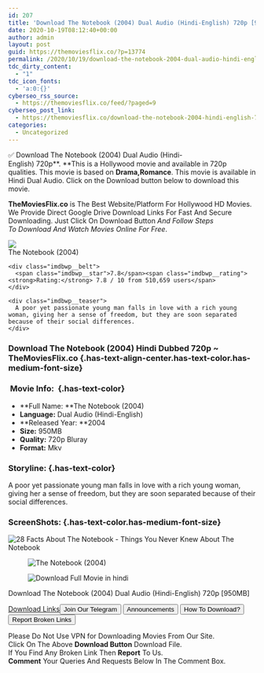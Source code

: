 ```yaml
---
id: 207
title: 'Download The Notebook (2004) Dual Audio (Hindi-English) 720p [950MB]'
date: 2020-10-19T08:12:40+00:00
author: admin
layout: post
guid: https://themoviesflix.co/?p=13774
permalink: /2020/10/19/download-the-notebook-2004-dual-audio-hindi-english-720p-950mb/
tdc_dirty_content:
  - "1"
tdc_icon_fonts:
  - 'a:0:{}'
cyberseo_rss_source:
  - https://themoviesflix.co/feed/?paged=9
cyberseo_post_link:
  - https://themoviesflix.co/download-the-notebook-2004-hindi-english-720p/
categories:
  - Uncategorized
---
```

✅ Download The Notebook (2004) Dual Audio (Hindi-English)&nbsp;720p**.&nbsp;**This is a Hollywood movie and available in&nbsp;720p&nbsp; qualities. This movie is based on&nbsp;**Drama,Romance**. This movie is available in Hindi Dual Audio. Click on the Download button below to download this movie.

**TheMoviesFlix.co**&nbsp;is The Best Website/Platform For Hollywood HD Movies. We Provide Direct Google Drive Download Links For Fast And Secure Downloading. Just Click On Download Button&nbsp;_And Follow Steps To&nbsp;Download And Watch Movies Online For Free_.

<div class="imdbwp imdbwp--movie dark">
  <div class="imdbwp__thumb">
    <a class="imdbwp__link" target="_blank" title="The Notebook" href="https://www.imdb.com/title/tt0332280/" rel="nofollow noopener noreferrer"><img class="imdbwp__img" src="https://m.media-amazon.com/images/M/MV5BMTk3OTM5Njg5M15BMl5BanBnXkFtZTYwMzA0ODI3._V1_SX300.jpg" /></a>
  </div>
  
  <div class="imdbwp__content">
    <div class="imdbwp__header">
      <span class="imdbwp__title">The Notebook</span> (2004)
    </div>
    
    <div class="imdbwp__belt">
      <span class="imdbwp__star">7.8</span><span class="imdbwp__rating"><strong>Rating:</strong> 7.8 / 10 from 510,659 users</span>
    </div>
    
    <div class="imdbwp__teaser">
      A poor yet passionate young man falls in love with a rich young woman, giving her a sense of freedom, but they are soon separated because of their social differences.
    </div>
  </div>
</div>

### Download The Notebook (2004) Hindi&nbsp;Dubbed 720p ~ TheMoviesFlix.co {.has-text-align-center.has-text-color.has-medium-font-size}

### &nbsp;Movie Info:&nbsp; {.has-text-color}

  * **Full Name:&nbsp;**The Notebook (2004)
  * **Language:**&nbsp;Dual Audio (Hindi-English)
  * **Released Year:&nbsp;**2004
  * **Size:**&nbsp;950MB
  * **Quality:** 720p Bluray
  * **Format:**&nbsp;Mkv

### Storyline: {.has-text-color}

A poor yet passionate young man falls in love with a rich young woman, giving her a sense of freedom, but they are soon separated because of their social differences.

### ScreenShots: {.has-text-color.has-medium-font-size}<figure class="wp-block-image">

![28 Facts About The Notebook - Things You Never Knew About The Notebook](https://hips.hearstapps.com/sev.h-cdn.co/assets/15/31/1280x640/landscape-1438124471-the-notebook-2004-copy.jpg?resize=1200:*) </figure> <figure class="wp-block-image">![The Notebook (2004)](https://m.media-amazon.com/images/M/MV5BYTQxZjUzZTUtODc1NS00ZWUwLTliMmEtZTA0M2ZlNjlhZGNkXkEyXkFqcGdeQXVyNTMxNjE0ODY@._V1_.jpg)</figure> <figure class="wp-block-image">![Download Full Movie in hindi](https://i.postimg.cc/jdgLBJPF/The-Notebook-615895580-large.jpg?is-pending-load=1)</figure> 

<p class="has-text-align-center has-text-color has-medium-font-size">
  Download The Notebook (2004) Dual Audio (Hindi-English) 720p [950MB]
</p>

<span class="mb-center maxbutton-3-center"><span class="maxbutton-3-container mb-container"><a class="maxbutton-3 maxbutton maxbutton-post-button" target="_blank" rel="nofollow noopener noreferrer" href="https://coinquint.com/a14800/"><span class="mb-text">Download Links</span></a></span></span><a href="https://t.me/themoviesflixcom" target="_blank" data-wpel-link="external" rel="nofollow external noopener noreferrer"><button class="button button5">Join Our Telegram</button></a> <a href="https://themoviesflix.co/download-the-notebook-2004-hindi-english-720p/#" target="_blank" data-wpel-link="external" rel="nofollow external noopener noreferrer"><button class="button button5">Announcements</button></a> <a href="https://themoviesflix.com/how-to-download/" target="_blank" data-wpel-link="external" rel="nofollow external noopener noreferrer"><button class="button button5">How To Download?</button></a> <a href="https://themoviesflix.co/download-the-notebook-2004-hindi-english-720p/#" target="_blank" data-wpel-link="external" rel="nofollow external noopener noreferrer"><button class="button button5">Report Broken Links</button></a> 

<div class="alert alert-danger">
  Please Do Not Use VPN for Downloading Movies From Our Site.
</div>

<div class="alert alert-success">
  Click On The Above <strong>Download Button</strong> Download File.
</div>

<div class="alert alert-warning">
  If You Find Any Broken Link Then <strong>Report</strong> To Us.
</div>

<div class="alert alert-info">
  <strong>Comment</strong> Your Queries And Requests Below In The Comment Box.
</div>